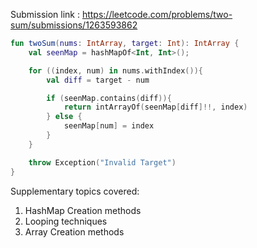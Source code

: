 Submission link : https://leetcode.com/problems/two-sum/submissions/1263593862

```kotlin
fun twoSum(nums: IntArray, target: Int): IntArray {
	val seenMap = hashMapOf<Int, Int>();

	for ((index, num) in nums.withIndex()){
		val diff = target - num

		if (seenMap.contains(diff)){
			return intArrayOf(seenMap[diff]!!, index)
		} else {
			seenMap[num] = index
		}
	}

	throw Exception("Invalid Target")
}
```


Supplementary topics covered:
1. HashMap Creation methods
2. Looping techniques
3. Array Creation methods